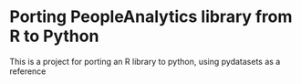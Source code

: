 # Porting PeopleAnalytics library from R to Python

This is a project for porting an R library to python, using pydatasets as a reference
